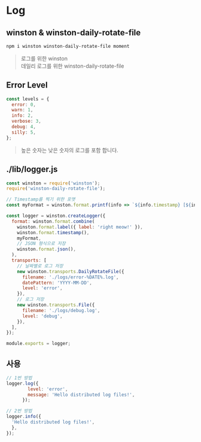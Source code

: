# Log

## winston & winston-daily-rotate-file
```bash
npm i winston winston-daily-rotate-file moment
```
> 로그를 위한 winston<br>
> 데일리 로그를 위한 winston-daily-rotate-file<br>

## Error Level
```javascript
const levels = {
  error: 0,
  warn: 1,
  info: 2,
  verbose: 3,
  debug: 4,
  silly: 5,
};
```
> 높은 숫자는 낮은 숫자의 로그를 포함 합니다.

## ./lib/logger.js
```javascript
const winston = require('winston');
require('winston-daily-rotate-file');

// Timestamp를 찍기 위한 포맷
const myFormat = winston.format.printf(info => `${info.timestamp} [${info.label}] ${info.level}: ${info.message}`);

const logger = winston.createLogger({
  format: winston.format.combine(
    winston.format.label({ label: 'right meow!' }),
    winston.format.timestamp(),
    myFormat,
    // JSON 형식으로 저장
    winston.format.json(),
  ),
  transports: [
    // 날짜별로 로그 저장
    new winston.transports.DailyRotateFile({
      filename: './logs/error-%DATE%.log',
      datePattern: 'YYYY-MM-DD',
      level: 'error',
    }),
    // 로그 저장
    new winston.transports.File({
      filename: './logs/debug.log',
      level: 'debug',
    }),
  ],
});

module.exports = logger;

```

## 사용
```javascript
// 1번 방법
logger.log({
        level: 'error',
        message: 'Hello distributed log files!',
      });

// 2번 방법
logger.info({
  'Hello distributed log files!',
  },
});
```